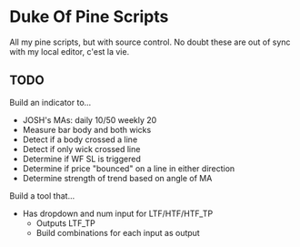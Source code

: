 # Duke Of Pine Scripts

All my pine scripts, but with source control.
No doubt these are out of sync with my local editor, c'est la vie.


## TODO

Build an indicator to...

- JOSH's MAs: daily 10/50 weekly 20
- Measure bar body and both wicks
- Detect if a body crossed a line
- Detect if only wick crossed line
- Determine if WF SL is triggered
- Determine if price "bounced" on a line in either direction
- Determine strength of trend based on angle of MA


Build a tool that...

- Has dropdown and num input for LTF/HTF/HTF_TP
	- Outputs LTF_TP
	- Build combinations for each input as output